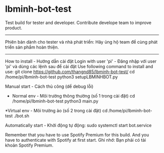 # lbminh-bot-test
Test build for tester and developer.
Contribute develope team to improve product.

----------------------------------------
Phiên bản dành cho tester và nhà phát triển:
Hãy ủng hộ team để cùng phát triển sản phẩm hoàn thiện. 

-----------------------------------------
How to install - Hướng dẫn cài đặt
Login with user 'pi' - Đăng nhập với user 'pi' và dùng các lệnh sau để cài đặt
Use following command to install and use:
git clone https://github.com/thangnd85/lbminh-bot-test/
cd /home/pi/lbminh-bot-test
python3 setupLBMINHBOT.py

Manual start - Cách thủ công (dể debug lỗi)
* Normal env - Môi trường thông thường (số 1 trong cài đặt)
cd /home/pi/lbminh-bot-test
python3 main.py

*Virtual env - Môi trường ảo (số 2 trong cài đặt)
cd /home/pi/lbminh-bot-test
./bot.sh

Automatically start - Khởi động tự động:
sudo systemctl start bot.service

Remember that you have to use Spotify Premium for this build. And you have to authenticate with Spotify at first start.
Ghi nhớ: Bạn phải có tài khoản Spotify Premium. 
